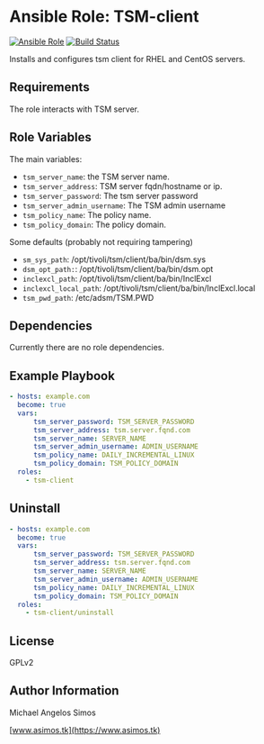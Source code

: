 # Ansible Role: TSM-client

[![Ansible Role](https://img.shields.io/badge/role-mikesimos.tsm--client-green.svg)](https://galaxy.ansible.com/mikeSimos/tsm-client/)
[![Build Status](https://travis-ci.org/mikesimos/tsm-client.svg?branch=master)](https://travis-ci.org/mikesimos/tsm-client)

Installs and configures tsm client for RHEL and CentOS servers.

Requirements
------------

The role interacts with TSM server.

Role Variables
--------------
The main variables:
- `tsm_server_name`: the TSM server name.
- `tsm_server_address`: TSM server fqdn/hostname or ip.
- `tsm_server_password`: The tsm server password
- `tsm_server_admin_username`: The TSM admin username
- `tsm_policy_name`: The policy name.
- `tsm_policy_domain`: The policy domain.

Some defaults (probably not requiring tampering)
- `sm_sys_path`: /opt/tivoli/tsm/client/ba/bin/dsm.sys
- `dsm_opt_path:`: /opt/tivoli/tsm/client/ba/bin/dsm.opt
- `inclexcl_path`: /opt/tivoli/tsm/client/ba/bin/InclExcl
- `inclexcl_local_path`: /opt/tivoli/tsm/client/ba/bin/InclExcl.local
- `tsm_pwd_path`: /etc/adsm/TSM.PWD


Dependencies
------------

Currently there are no role dependencies.


Example Playbook
----------------

```yaml
- hosts: example.com
  become: true
  vars:
      tsm_server_password: TSM_SERVER_PASSWORD
      tsm_server_address: tsm.server.fqnd.com
      tsm_server_name: SERVER_NAME
      tsm_server_admin_username: ADMIN_USERNAME
      tsm_policy_name: DAILY_INCREMENTAL_LINUX
      tsm_policy_domain: TSM_POLICY_DOMAIN
  roles:
    - tsm-client

```

Uninstall
---------------

```yaml
- hosts: example.com
  become: true
  vars:
      tsm_server_password: TSM_SERVER_PASSWORD
      tsm_server_address: tsm.server.fqnd.com
      tsm_server_name: SERVER_NAME
      tsm_server_admin_username: ADMIN_USERNAME
      tsm_policy_name: DAILY_INCREMENTAL_LINUX
      tsm_policy_domain: TSM_POLICY_DOMAIN
  roles:
    - tsm-client/uninstall

```


License
-------

GPLv2

Author Information
------------------

Michael Angelos Simos

[www.asimos.tk](https://www.asimos.tk)
